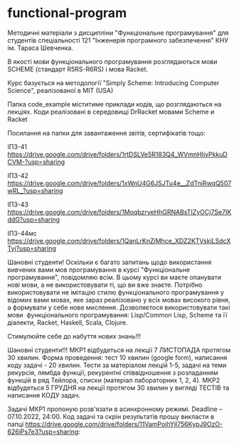 # functional-program

Методичні матеріали з дисципліни "Функціональне програмування" для студентів спеціальності 121 "Інженерія програмного забезпечення" КНУ ім. Тараса Шевченка. 

В якості мови функціонального програмування розглядаються мови SCHEME (стандарт R5RS-R6RS)  і мова Racket. 

Курс базується на методології "Simply Scheme: Introducing Computer Science", реалізованої в MIT (USA)

Папка code_example міститиме приклади кодів, що розглядаються на лекціях.  Коди реалізовані в середовищі DrRacket мовами Scheme  и Racket

Посилання на папки для завантаження звітів, сертифікатів тощо:

ІПЗ-41   https://drive.google.com/drive/folders/1rtDSLVe5R183Q4_WVmnHIivPkkuDCVM-?usp=sharing

ІПЗ-42   https://drive.google.com/drive/folders/1xWnU4G6JSJTu4e__ZdTniRwqQ507wRL_?usp=sharing

ІПЗ-43   https://drive.google.com/drive/folders/1MoqbzryeHhGRNABsTIZyOCj7Se7IKddG?usp=sharing

ІПЗ-44мс https://drive.google.com/drive/folders/1QanLrKnZiMhce_XDZ2KTVskiLSdcXTvj?usp=sharing

 
Шановні студенти! Оскільки є багато запитань щодо використання вивчених вами мов програмування в курсі "Функціональне програмування", повідомляю всім. В цьому курсі ви маєте опанувати нові мови, а не використовувати ті, що ви вже знаєте. Потрібно використовувати не імітацію стилю функціонального програмування у відомих вами мовах, яке зараз реалізовано у всіх мовах високого рівня, а формувати у себе нове мислення. Дозволяєтося використовувати такі мови  функціонального програмування: Lisp/Common Lisp, Scheme та її діалекти, Racket, Haskell, Scala, Clojure. 

Стимулюйте себе до набуття нових знань!!! 

Шановні студенти!!! МКР1 відбудеться на лекції 7 ЛИСТОПАДА протягом 30 хвилин. Форма проведення: тест 10 хвилин (google form), написання коду задачі - 20 хвилин. Тести за матеріалом лекцій 1-5, задачі на теми рекурсія, лямбда функції, рекурентні співвідношення з розладанням функцій в ряд Тейлора, списки (матеріал лабораторних 1, 2, 4). МКР2 відбудеться 5 ГРУДНЯ на лекції протягом 30 хвилин у вигляді ТЕСТІВ та написання КОДУ задач.

Задачі МКР1 пропоную розв'язати в асинхронному режимі. Deadline – 07.10.2022, 24:00. Код задачі та скрін результатів прошу викласти в папці https://drive.google.com/drive/folders/11VamPoihYjl756KypJ9OzO-626iPs7e3?usp=sharing:    
